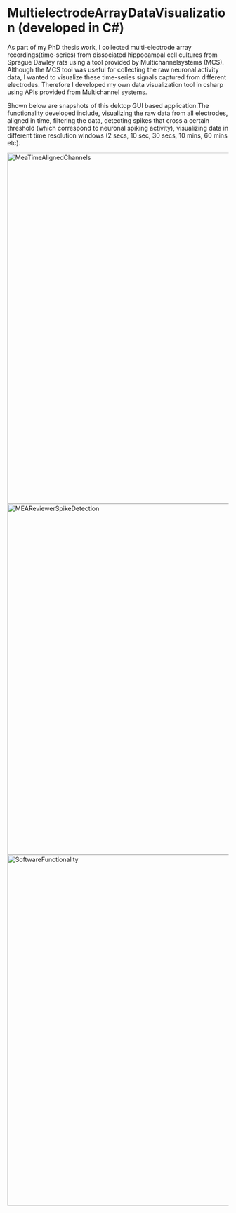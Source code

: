 # MultielectrodeArrayDataVisualization (developed in C#)
As part of my PhD thesis work, I collected multi-electrode array recordings(time-series) from dissociated hippocampal cell cultures from Sprague Dawley rats using a tool provided by Multichannelsystems (MCS). Although the MCS tool was useful for collecting the raw neuronal activity data, I wanted to visualize these time-series signals captured from different electrodes. Therefore  I developed my own data visualization tool in csharp using APIs provided from Multichannel systems.

Shown below are snapshots of this dektop GUI based application.The functionality developed include, visualizing the raw data from all electrodes, aligned in time, filtering the data, detecting spikes that cross a certain threshold (which correspond to neuronal spiking activity), visualizing data in different time resolution windows (2 secs, 10 sec, 30 secs, 10 mins, 60 mins etc).

<img width="800" alt="MeaTimeAlignedChannels" src="https://user-images.githubusercontent.com/50377837/103706937-92032100-4f62-11eb-9547-d4fff3993dd2.PNG">
<img width="800" alt="MEAReviewerSpikeDetection" src="https://user-images.githubusercontent.com/50377837/103706905-7dbf2400-4f62-11eb-880c-e04bb4dc65f2.PNG">
<img width="800" alt="SoftwareFunctionality" src="https://user-images.githubusercontent.com/50377837/103707125-f8883f00-4f62-11eb-8167-51730a17b2fa.PNG">

